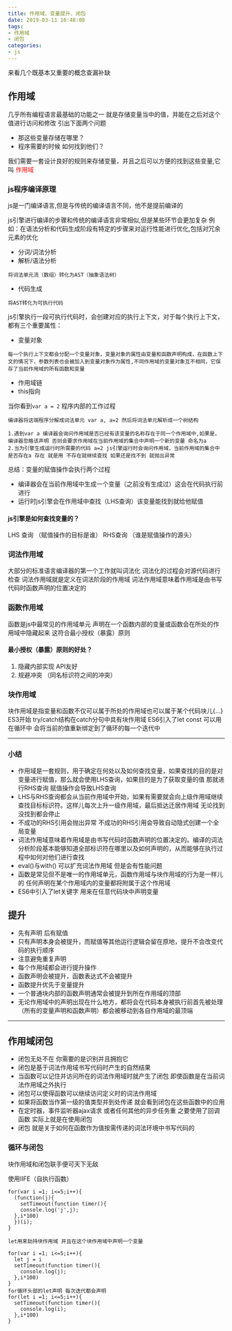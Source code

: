 ```yaml
---
title: 作用域、变量提升、闭包
date: 2019-03-11 16:48:08
tags:
- 作用域
- 闭包
categories:
- js
---
```


来看几个既基本又重要的概念查漏补缺
<!-- more -->


## 作用域
几乎所有编程语言最基础的功能之一 就是存储变量当中的值，并能在之后对这个值进行访问和修改
引出下面两个问题

* 那这些变量存储在哪里？
* 程序需要的时候 如何找到他们？


我们需要一套设计良好的规则来存储变量，并且之后可以方便的找到这些变量,它叫 <font color="red">作用域</font>

### js程序编译原理
js是一门编译语言,但是与传统的编译语言不同，他不是提前编译的

js引擎进行编译的步骤和传统的编译语言非常相似,但是某些环节会更加复杂 例如：在语法分析和代码生成阶段有特定的步骤来对运行性能进行优化,包括对冗余元素的优化


* 分词/词法分析
* 解析/语法分析 

```
将词法单元流（数组）转化为AST（抽象语法树）
```
* 代码生成 

```
将AST转化为可执行代码
```

js引擎执行一段可执行代码时，会创建对应的执行上下文，对于每个执行上下文，都有三个重要属性：
  * 变量对象
  ```
  每一个执行上下文都会分配一个变量对象，变量对象的属性由变量和函数声明构成，在函数上下文的情况下，参数列表也会被加入到变量对象作为属性,不同作用域的变量对象互不相同，它保存了当前作用域的所有函数和变量
  ```
  * 作用域链
  * this指向

 当你看到`var a = 2` 程序内部的工作过程
 
```
编译器将这端程序分解成词法单元 var a, a=2 然后将词法单元解析成一个树结构

1.遇到var a 编译器会询问作用域是否已经有该变量的名称存在于同一个作用域中,如果是，编译器忽略该声明 否则会要求作用域在当前作用域的集合中声明一个新的变量 命名为a
2.当为引擎生成运行时所需要的代码 a=2 js引擎运行时会询问作用域，当前作用域的集合中是否存在a 存在 就是用 不存在就继续查找 如果还是找不到 就抛出异常

```
总结：变量的赋值操作会执行两个过程

* 编译器会在当前作用域中生成一个变量（之前没有生成过）这会在代码执行前进行
* 运行时js引擎会在作用域中查找（LHS查询）该变量能找到就给他赋值


#### js引擎是如何查找变量的？
LHS 查询 （赋值操作的目标是谁）
RHS查询 （谁是赋值操作的源头）
### 词法作用域
大部分的标准语言编译器的第一个工作就叫词法化
词法化的过程会对源代码进行检查
词法作用域就是定义在词法阶段的作用域
词法作用域意味着作用域是由书写代码时函数声明的位置决定的

### 函数作用域

函数是js中最常见的作用域单元 声明在一个函数内部的变量或函数会在所处的作用域中隐藏起来 这符合最小授权（暴露）原则

#### 最小授权（暴露）原则的好处？
1. 隐藏内部实现 API友好
2. 规避冲突 （同名标识符之间的冲突）

### 块作用域
块作用域是指变量和函数不仅可以属于所处的作用域也可以属于某个代码块儿{...}
ES3开始 try/catch结构在catch分句中具有块作用域
ES6引入了let const 可以用在循环中 会将当前的值重新绑定到了循环的每一个迭代中

-------

### 小结
* 作用域是一套规则，用于确定在何处以及如何查找变量，如果查找的目的是对变量进行赋值，那么就会使用LHS查询，如果目的是为了获取变量的值 那就进行RHS查询 赋值操作会导致LHS查询
* LHS与RHS查询都会从当前作用域中开始，如果有需要就会向上级作用域继续查找目标标识符。这样儿每次上升一级作用域，最后抵达迁居作用域 无论找到没找到都会停止
* 不成功的RHS引用会抛出异常 不成功的RHS引用会导致自动隐式创建一个全局变量
* 词法作用域意味着作用域是由书写代码时函数声明的位置决定的。编译的词法分析阶段基本能够知道全部标识符在哪里以及如何声明的，从而能够在执行过程中如何对他们进行查找
* eval()与with() 可以扩充词法作用域 但是会有性能问题
* 函数是常见但不是唯一的作用域单元，函数作用域与块作用域的行为是一样儿的 任何声明在某个作用域内的变量都将附属于这个作用域
* ES6中引入了let关键字 用来在任意代码块中声明变量


## 提升

* 先有声明 后有赋值
* 只有声明本身会被提升，而赋值等其他运行逻辑会留在原地，提升不会改变代码的执行顺序
* 注意避免重复声明
* 每个作用域都会进行提升操作
* 函数声明会被提升，函数表达式不会被提升
* 函数提升优先于变量提升
* 一个普通块内部的函数声明通常会被提升到所在作用域的顶部
* 无论作用域中的声明出现在什么地方，都将会在代码本身被执行前首先被处理（所有的变量声明和函数声明）都会被移动到各自作用域的最顶端

-------

## 作用域闭包

* 闭包无处不在 你需要的是识别并且拥抱它
* 闭包是基于词法作用域书写代码时产生的自然结果
* 当函数可以记住并访问所在的词法作用域时就产生了闭包 即使函数是在当前词法作用域之外执行
* 闭包可以使得函数可以继续访问定义时的词法作用域
* 如果将函数当作第一级的值类型并到处传递 就会看到闭包在这些函数中的应用
* 在定时器，事件监听器ajax请求 或者任何其他的异步任务重 之要使用了回调函数 实际上就是在使用闭包
* 闭包 就是关于如何在函数作为值按需传递的词法环境中书写代码的

### 循环与闭包

块作用域和闭包联手便可天下无敌

使用IIFE（自执行函数）

```
for(var i =1; i<=5;i++){
  (function(j){
    setTimeout(function timer(){
    console.log('j',j);
  },i*100)
  })(i);
}

let用来劫持块作用域 并且在这个块作用域中声明一个变量

for(var i =1; i<=5;i++){
  let j = i
  setTimeout(function timer(){
    console.log(j);
  },i*100)
}
for循环头部的let声明 每次迭代都会声明
for(let i =1; i<=5;i++){
  setTimeout(function timer(){
    console.log(i);
  },i*100)
}

```







